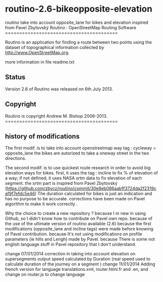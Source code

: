 routino-2.6-bikeopposite-elevation
==================================

routino take into account opposite_lane for bikes and elevation inspired from Pavel Zbytovský
Routino : OpenStreetMap Routing Software
                  ========================================


   Routino is an application for finding a route between two points using
   the dataset of topographical information collected by
   http://www.OpenStreetMap.org.

   more information in file readme.txt
   
   Status
   ------
   Version 2.6 of Routino was released on 6th July 2013.
   
   Copyright
   ---------
   Routino is copyright Andrew M. Bishop 2008-2013.
                 ========================================
                 
history of modifications 
------------------------
   The first modif. is to take into account openstreetmap way tag : cycleway = opposite_lane 
   the bikes are autorized to take a oneway street in the two directions. 
   
   The second modif. is to use quickest route research in order to avoid big elevation ways for bikes. 
   first, it uses the tag : incline to fix % of elevation of a way; if not defined, it uses NASA srtm data to 
   fix elevation of each segment. the srtm part is inspired from Pavel Zbytovský 
      (https://github.com/zbycz/routino/commit/30e8eb086aab1f3724da2f2319caf9f7efdc5e46) 
   The duration calculated for bikes is just an indication and has no purpose to be accurate. 
   corrections have been made on Pavel algorithm to make it work correctly . 
   
   Why the choice to create a new repository ?
     because I m new in using Github, so I didn't know how to contribute on Pavel own repo.
     because of the use of the ultimate version of routino available (2.6) 
     because the first modifications (opposite_lane and incline tags) were made before knowing of Pavel contribution.
     because It's not using modifications on profile parameters (ie hills and Lengh) made by Pavel.
     because There is some not english language stuff in Pavel repository that I don't understand. 
     
   change 07/01/2014 
      correction in taking into account elevation on supersegments
      output speed calculated by Duration (real speed used to calculate duration of the journey on a segment )
   change 11/01/2014 
      Adding french version for language translations.xml, router.html.fr and .en, and change on router.js to change language
   
